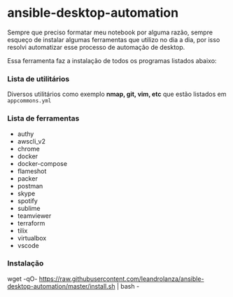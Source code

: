 # ansible-desktop-automation


Sempre que preciso formatar meu notebook por alguma razão, sempre esqueço de instalar algumas ferramentas que utilizo no dia a dia, por isso resolvi automatizar esse processo de automação de desktop.

Essa ferramenta faz a instalação de todos os programas listados abaixo:

### Lista de utilitários

Diversos utilitários como exemplo **nmap, git, vim, etc** que estão listados em `appcommons.yml`

### Lista de ferramentas

- authy
- awscli_v2
- chrome
- docker
- docker-compose
- flameshot
- packer
- postman
- skype
- spotify
- sublime
- teamviewer
- terraform
- tilix
- virtualbox
- vscode


### Instalação


wget -qO- https://raw.githubusercontent.com/leandrolanza/ansible-desktop-automation/master/install.sh | bash -

